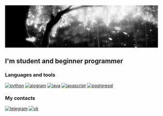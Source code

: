 [![Header](https://github.com/ValentinVinogradov/ValentinVinogradov/blob/main/assets/tree.gif)](https://github.com/ValentinVinogradov)

## I'm student and beginner programmer

### Languages and tools

[![python](https://img.shields.io/badge/-python-000000?style=for-the-badge&logo=python&logoColor=white)](https://www.python.org/)
[![aiogram](https://img.shields.io/pypi/v/aiogram?style=for-the-badge&logo=telegram&logoColor=white&label=aiogram&labelColor=000000&color=000000)](https://pypi.org/project/aiogram/)
[![java](https://img.shields.io/badge/-java-000000?style=for-the-badge&logo=java)](https://java.com)
[![javascript](https://img.shields.io/badge/-javascript-000000?style=for-the-badge&logo=javascript&logoColor=white)](https://developer.mozilla.org/en-US/docs/Web/JavaScript)
[![postgresql](https://img.shields.io/badge/-postgresql-000000?style=for-the-badge&logo=postgresql&logoColor=white)](https://www.postgresql.org/)

### My contacts

[![telegram](https://img.shields.io/badge/-telegram-000000?style=for-the-badge&logo=telegram&logoColor=white)](https://t.me/@bebrochkamr)
[![vk](https://img.shields.io/badge/-VK-000000?style=for-the-badge&logo=vk&logoColor=white)](https://vk.com/ooneheart)
